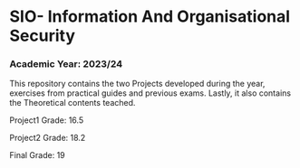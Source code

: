 # SIO- Information And Organisational Security
### Academic Year: 2023/24
This repository contains the two Projects developed during the year, exercises from practical guides and previous exams.
Lastly, it also contains the Theoretical contents teached.

Project1 Grade: 16.5

Project2 Grade: 18.2

Final Grade: 19
